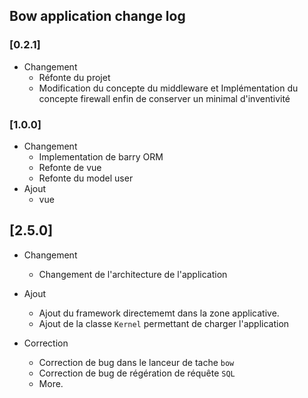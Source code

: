 ## Bow application change log

### [0.2.1]

- Changement
	- Réfonte du projet
	- Modification du concepte du middleware et Implémentation du concepte firewall
	enfin de conserver un minimal d'inventivité
	
### [1.0.0]
- Changement
    - Implementation de barry ORM
    - Refonte de vue
    - Refonte du model user
- Ajout
	- vue

## [2.5.0]
- Changement
	- Changement de l'architecture de l'application

- Ajout
	- Ajout du framework directememt dans la zone applicative.
	- Ajout de la classe `Kernel` permettant de charger l'application

- Correction
	- Correction de bug dans le lanceur de tache `bow`
	- Correction de bug de régération de réquête `SQL`
	- More.
